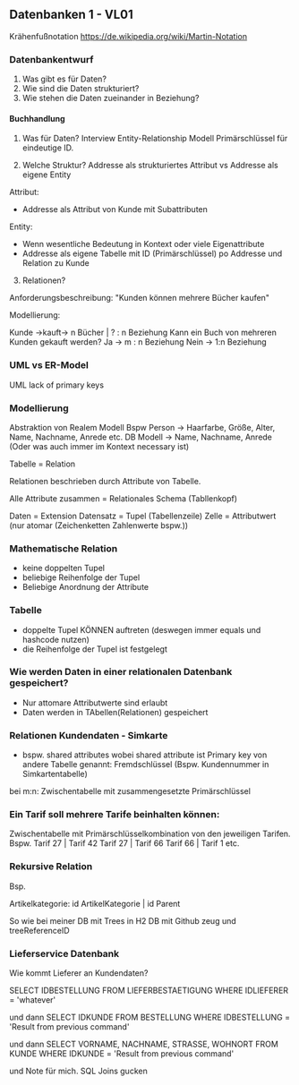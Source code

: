 ## Datenbanken 1 - VL01
Krähenfußnotation
https://de.wikipedia.org/wiki/Martin-Notation

### Datenbankentwurf
1. Was gibt es für Daten?
2. Wie sind die Daten strukturiert?
3. Wie stehen die Daten zueinander in Beziehung?

#### Buchhandlung
1. Was für Daten?
Interview
Entity-Relationship Modell
Primärschlüssel für eindeutige ID.


2. Welche Struktur?
Addresse als strukturiertes Attribut vs Addresse als eigene Entity

Attribut:
- Addresse als Attribut von Kunde mit Subattributen

Entity: 
- Wenn wesentliche Bedeutung in Kontext oder viele Eigenattribute
- Addresse als eigene Tabelle mit ID (Primärschlüssel) po Addresse und Relation zu Kunde

3. Relationen?

Anforderungsbeschreibung: "Kunden können mehrere Bücher kaufen"

Modellierung:

Kunde ->kauft-> n Bücher | ? : n Beziehung
Kann ein Buch von mehreren Kunden gekauft werden?
Ja -> m : n Beziehung
Nein -> 1:n Beziehung

### UML vs ER-Model
UML lack of primary keys


### Modellierung
Abstraktion von Realem Modell
Bspw Person -> Haarfarbe, Größe, Alter, Name, Nachname, Anrede etc.
DB Modell -> Name, Nachname, Anrede (Oder was auch immer im Kontext necessary ist)

Tabelle = Relation

Relationen beschrieben durch Attribute von Tabelle.

Alle Attribute zusammen = Relationales Schema (Tabllenkopf)

Daten = Extension
Datensatz = Tupel (Tabellenzeile)
Zelle = Attributwert (nur atomar (Zeichenketten Zahlenwerte bspw.))

### Mathematische Relation
- keine doppelten Tupel
- beliebige Reihenfolge der Tupel
- Beliebige Anordnung der Attribute

### Tabelle
- doppelte Tupel KÖNNEN auftreten (deswegen immer equals und hashcode nutzen)
- die Reihenfolge der Tupel ist festgelegt


### Wie werden Daten in einer relationalen Datenbank gespeichert?
- Nur attomare Attributwerte sind erlaubt
- Daten werden in TAbellen(Relationen) gespeichert

### Relationen Kundendaten - Simkarte
- bspw. shared attributes wobei shared attribute ist Primary key von andere Tabelle
genannt: Fremdschlüssel (Bspw. Kundennummer in Simkartentabelle)

bei m:n: 
Zwischentabelle mit zusammengesetzte Primärschlüssel

### Ein Tarif soll mehrere Tarife beinhalten können:
Zwischentabelle mit Primärschlüsselkombination von den jeweiligen Tarifen.
Bspw.
Tarif 27 | Tarif 42
Tarif 27 | Tarif 66
Tarif 66 | Tarif 1
etc.

### Rekursive Relation 
Bsp.

Artikelkategorie:
id ArtikelKategorie | id Parent

So wie bei meiner DB mit Trees in H2 DB mit Github zeug und treeReferenceID 

### Lieferservice Datenbank
Wie kommt Lieferer an Kundendaten?

SELECT IDBESTELLUNG FROM LIEFERBESTAETIGUNG WHERE IDLIEFERER = 'whatever'

und dann
SELECT IDKUNDE FROM BESTELLUNG WHERE IDBESTELLUNG = 'Result from previous command'

und dann
SELECT VORNAME, NACHNAME, STRASSE, WOHNORT FROM KUNDE WHERE IDKUNDE = 'Result from previous command'

und Note für mich. SQL Joins gucken


